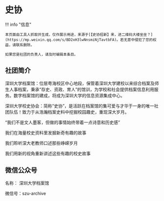 # 史协

!!! info "信息"

    本页面由工具人抓取并生成，仅作展示用途，来源于[【史协招新】来，进二维码大楼坐坐？](https://mp.weixin.qq.com/s/BD2xH3lwNnsmiNjTavtbFA)。若无意中侵犯了您的权益，请联系删除。
    
    如果您是社团的负责人，请及时编辑本条目。

## 社团简介
深圳大学档案馆：位居粤海校区中心地段，保管着深圳大学建校以来综合档案及师生人事档案，秉承“存史、资政、育人”的馆训，为学校和社会提供档案信息利用服务。数字档案馆的建成，将成为深圳大学的信息资源集成中心。

深圳大学校史协会：简称“史协”，是活跃在档案馆的集可爱与才华于一身的唯一社团队伍！致力于从浩瀚档案史料中挖掘校园趣史，重现深大岁月。

“我们不是文人墨客，但做的事情始终带着一点诗意和历史感”

我们在海量校史资料里发掘新奇有趣的故事

我们聆听深大老教师口述那些峥嵘岁月

我们用新的视角重新讲述这些有趣的校史故事

## 微信公众号
名称： 深圳大学档案馆

微信号：szu-archive
